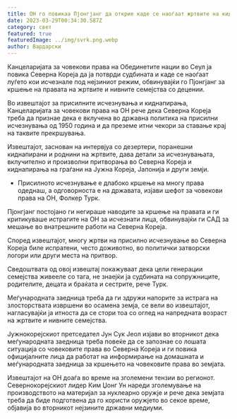 ```yaml
---
title: ОН го повикаа Пјонгјанг да открие каде се наоѓаат жртвите на киднапирањето
date: 2023-03-29T00:34:30.587Z
category: свет
featured: true
featuredImage: ../img/svrk.png.webp
author: Вардарски
---
```


Канцеларијата за човекови права на Обединетите нации во Сеул ја повика Северна Кореја да ја потврди судбината и каде се наоѓаат луѓето кои исчезнале под нејзиниот режим, обвинувајќи го Пјонгјанг за кршење на правата на жртвите и нивните семејства со децении.

Во извештајот за присилните исчезнувања и киднапирања, Канцеларијата за човекови права на ОН рече дека Северна Кореја треба да признае дека е вклучена во државна политика на присилни исчезнувања од 1950 година и да преземе итни чекори за ставање крај на таквите прекршувања.

Извештајот, заснован на интервјуа со дезертери, поранешни киднапирани и роднини на жртвите, дава детали за исчезнувањата, вклучително и произволни притворања во Северна Кореја и киднапирања на граѓани на Јужна Кореја, Јапонија и други земји.

- Присилното исчезнување е длабоко кршење на многу права одеднаш, а одговорноста е на државата, изјави шефот за човекови права на ОН, Фолкер Турк.

Пјонгјанг постојано ги негираше наводите за кршење на правата и ги критикуваше истрагите на ОН за исчезнати лица, обвинувајќи ги САД за мешање во внатрешните работи на Северна Кореја.

Според извештајот, многу жртви на присилно исчезнување во Северна Кореја биле испратени, често доживотно, во политички затворски логори или други места на притвор.

Сведоштвата од овој извештај покажуваат дека цели генерации семејства живееле со тага, не знаејќи ја судбината на сопружниците, родителите, децата и браќата и сестрите, рече Турк.

Меѓународната заедница треба да ги здружи напорите за истрага на злосторствата извршени во осамена земја, се вели во извештајот, нагласувајќи ја итноста да се стори тоа со оглед на напредната возраст на жртвите и нивните семејства.

Јужнокорејскиот претседател Јун Сук Јеол изјави во вторникот дека меѓународната заедница треба повеќе да се запознае со лошата ситуација со човековите права во Северна Кореја и ги повика официјалните лица да работат на информирање на домашната и меѓународната заедница за кршењето на човековите права во земјата.

Извештајот на ОН доаѓа во време на зголемени тензии во регионот. Севернокорејскиот лидер Ким Џонг Ун нареди зголемување на производството на материјал за нуклеарно оружје и рече дека земјата треба да биде подготвена да го користи оружјето во секое време, објавија во вторникот нејзините државни медиуми.
